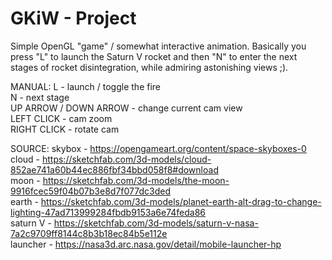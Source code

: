 ﻿# GKiW - Project
 Simple OpenGL "game" / somewhat interactive animation. Basically you press "L" to launch the Saturn V rocket and then "N" to enter the next stages of rocket disintegration, while admiring astonishing views ;). 
 
MANUAL:
L - launch / toggle the fire  
N - next stage  
UP ARROW / DOWN ARROW - change current cam view  
LEFT CLICK - cam zoom  
RIGHT CLICK - rotate cam  


SOURCE:
skybox - https://opengameart.org/content/space-skyboxes-0  
cloud - https://sketchfab.com/3d-models/cloud-852ae741a60b44ec886fbf34bbd058f8#download  
moon - https://sketchfab.com/3d-models/the-moon-9916fcec59f04b07b3e8d7f077dc3ded  
earth - https://sketchfab.com/3d-models/planet-earth-alt-drag-to-change-lighting-47ad713999284fbdb9153a6e74feda86  
saturn V - https://sketchfab.com/3d-models/saturn-v-nasa-7a2c9709ff8144c8b3b18ec84b5e112e  
launcher - https://nasa3d.arc.nasa.gov/detail/mobile-launcher-hp  
